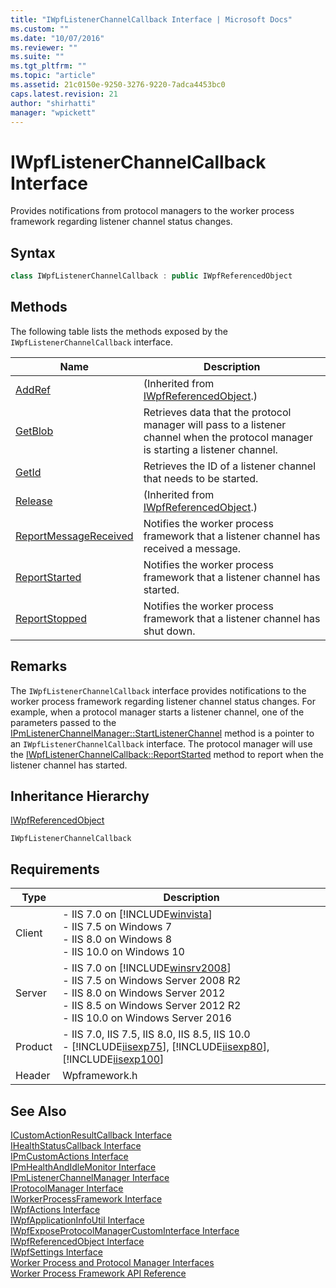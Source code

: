 ```yaml
---
title: "IWpfListenerChannelCallback Interface | Microsoft Docs"
ms.custom: ""
ms.date: "10/07/2016"
ms.reviewer: ""
ms.suite: ""
ms.tgt_pltfrm: ""
ms.topic: "article"
ms.assetid: 21c0150e-9250-3276-9220-7adca4453bc0
caps.latest.revision: 21
author: "shirhatti"
manager: "wpickett"
---
```

# IWpfListenerChannelCallback Interface
Provides notifications from protocol managers to the worker process framework regarding listener channel status changes.  
  
## Syntax  
  
```cpp  
class IWpfListenerChannelCallback : public IWpfReferencedObject  
```  
  
## Methods  
 The following table lists the methods exposed by the `IWpfListenerChannelCallback` interface.  
  
|Name|Description|  
|----------|-----------------|  
|[AddRef](../../web-development-reference\webdev-native-api-reference/iwpfreferencedobject-addref-method.md)|(Inherited from [IWpfReferencedObject](../../web-development-reference\webdev-native-api-reference/iwpfreferencedobject-interface.md).)|  
|[GetBlob](../../web-development-reference\webdev-native-api-reference/iwpflistenerchannelcallback-getblob-method.md)|Retrieves data that the protocol manager will pass to a listener channel when the protocol manager is starting a listener channel.|  
|[GetId](../../web-development-reference\webdev-native-api-reference/iwpflistenerchannelcallback-getid-method.md)|Retrieves the ID of a listener channel that needs to be started.|  
|[Release](../../web-development-reference\webdev-native-api-reference/iwpfreferencedobject-release-method.md)|(Inherited from [IWpfReferencedObject](../../web-development-reference\webdev-native-api-reference/iwpfreferencedobject-interface.md).)|  
|[ReportMessageReceived](../../web-development-reference\webdev-native-api-reference/iwpflistenerchannelcallback-reportmessagereceived-method.md)|Notifies the worker process framework that a listener channel has received a message.|  
|[ReportStarted](../../web-development-reference\webdev-native-api-reference/iwpflistenerchannelcallback-reportstarted-method.md)|Notifies the worker process framework that a listener channel has started.|  
|[ReportStopped](../../web-development-reference\webdev-native-api-reference/iwpflistenerchannelcallback-reportstopped-method.md)|Notifies the worker process framework that a listener channel has shut down.|  
  
## Remarks  
 The `IWpfListenerChannelCallback` interface provides notifications to the worker process framework regarding listener channel status changes. For example, when a protocol manager starts a listener channel, one of the parameters passed to the [IPmListenerChannelManager::StartListenerChannel](../../web-development-reference\webdev-native-api-reference/ipmlistenerchannelmanager-startlistenerchannel-method.md) method is a pointer to an `IWpfListenerChannelCallback` interface. The protocol manager will use the [IWpfListenerChannelCallback::ReportStarted](../../web-development-reference\webdev-native-api-reference/iwpflistenerchannelcallback-reportstarted-method.md) method to report when the listener channel has started.  
  
## Inheritance Hierarchy  
 [IWpfReferencedObject](../../web-development-reference\webdev-native-api-reference/iwpfreferencedobject-interface.md)  
  
 `IWpfListenerChannelCallback`  
  
## Requirements  
  
|Type|Description|  
|----------|-----------------|  
|Client|-   IIS 7.0 on [!INCLUDE[winvista](../../wmi-provider/includes/winvista-md.md)]<br />-   IIS 7.5 on Windows 7<br />-   IIS 8.0 on Windows 8<br />-   IIS 10.0 on Windows 10|  
|Server|-   IIS 7.0 on [!INCLUDE[winsrv2008](../../wmi-provider/includes/winsrv2008-md.md)]<br />-   IIS 7.5 on Windows Server 2008 R2<br />-   IIS 8.0 on Windows Server 2012<br />-   IIS 8.5 on Windows Server 2012 R2<br />-   IIS 10.0 on Windows Server 2016|  
|Product|-   IIS 7.0, IIS 7.5, IIS 8.0, IIS 8.5, IIS 10.0<br />-   [!INCLUDE[iisexp75](../../web-development-reference/native-code-api-reference/includes/iisexp75-md.md)], [!INCLUDE[iisexp80](../../web-development-reference/native-code-api-reference/includes/iisexp80-md.md)], [!INCLUDE[iisexp100](../../web-development-reference/native-code-api-reference/includes/iisexp100-md.md)]|  
|Header|Wpframework.h|  
  
## See Also  
 [ICustomActionResultCallback Interface](../../web-development-reference\webdev-native-api-reference/icustomactionresultcallback-interface.md)   
 [IHealthStatusCallback Interface](../../web-development-reference\webdev-native-api-reference/ihealthstatuscallback-interface.md)   
 [IPmCustomActions Interface](../../web-development-reference\webdev-native-api-reference/ipmcustomactions-interface.md)   
 [IPmHealthAndIdleMonitor Interface](../../web-development-reference\webdev-native-api-reference/ipmhealthandidlemonitor-interface.md)   
 [IPmListenerChannelManager Interface](../../web-development-reference\webdev-native-api-reference/ipmlistenerchannelmanager-interface.md)   
 [IProtocolManager Interface](../../web-development-reference\webdev-native-api-reference/iprotocolmanager-interface.md)   
 [IWorkerProcessFramework Interface](../../web-development-reference\webdev-native-api-reference/iworkerprocessframework-interface.md)   
 [IWpfActions Interface](../../web-development-reference\webdev-native-api-reference/iwpfactions-interface.md)   
 [IWpfApplicationInfoUtil Interface](../../web-development-reference\webdev-native-api-reference/iwpfapplicationinfoutil-interface.md)   
 [IWpfExposeProtocolManagerCustomInterface Interface](../../web-development-reference\webdev-native-api-reference/iwpfexposeprotocolmanagercustominterface-interface.md)   
 [IWpfReferencedObject Interface](../../web-development-reference\webdev-native-api-reference/iwpfreferencedobject-interface.md)   
 [IWpfSettings Interface](../../web-development-reference\webdev-native-api-reference/iwpfsettings-interface.md)   
 [Worker Process and Protocol Manager Interfaces](../../web-development-reference\webdev-native-api-reference/worker-process-and-protocol-manager-interfaces.md)   
 [Worker Process Framework API Reference](../../web-development-reference\webdev-native-api-reference/worker-process-framework-api-reference.md)